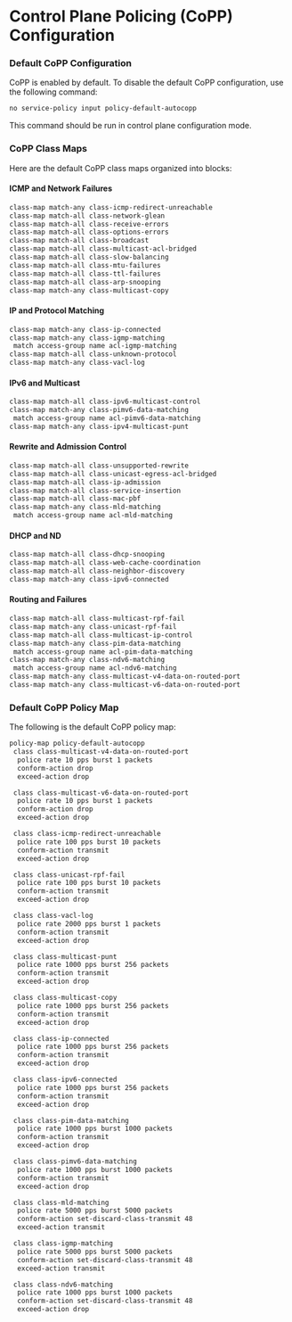 
# Control Plane Policing (CoPP) Configuration


### Default CoPP Configuration

CoPP is enabled by default. To disable the default CoPP configuration, use the following command:

```bash
no service-policy input policy-default-autocopp
```

This command should be run in control plane configuration mode.

### CoPP Class Maps

Here are the default CoPP class maps organized into blocks:

#### ICMP and Network Failures

```bash
class-map match-any class-icmp-redirect-unreachable
class-map match-all class-network-glean
class-map match-all class-receive-errors
class-map match-all class-options-errors
class-map match-all class-broadcast
class-map match-all class-multicast-acl-bridged
class-map match-all class-slow-balancing
class-map match-all class-mtu-failures
class-map match-all class-ttl-failures
class-map match-all class-arp-snooping
class-map match-any class-multicast-copy
```

#### IP and Protocol Matching

```bash
class-map match-any class-ip-connected
class-map match-any class-igmp-matching
 match access-group name acl-igmp-matching
class-map match-all class-unknown-protocol
class-map match-any class-vacl-log
```

#### IPv6 and Multicast

```bash
class-map match-all class-ipv6-multicast-control
class-map match-any class-pimv6-data-matching
 match access-group name acl-pimv6-data-matching
class-map match-any class-ipv4-multicast-punt
```

#### Rewrite and Admission Control

```bash
class-map match-all class-unsupported-rewrite
class-map match-all class-unicast-egress-acl-bridged
class-map match-all class-ip-admission
class-map match-all class-service-insertion
class-map match-all class-mac-pbf
class-map match-any class-mld-matching
 match access-group name acl-mld-matching
```

#### DHCP and ND

```bash
class-map match-all class-dhcp-snooping
class-map match-all class-web-cache-coordination
class-map match-all class-neighbor-discovery
class-map match-any class-ipv6-connected
```

#### Routing and Failures

```bash
class-map match-all class-multicast-rpf-fail
class-map match-any class-unicast-rpf-fail
class-map match-all class-multicast-ip-control
class-map match-any class-pim-data-matching
 match access-group name acl-pim-data-matching
class-map match-any class-ndv6-matching
 match access-group name acl-ndv6-matching
class-map match-any class-multicast-v4-data-on-routed-port
class-map match-any class-multicast-v6-data-on-routed-port
```

### Default CoPP Policy Map

The following is the default CoPP policy map:

```bash
policy-map policy-default-autocopp
 class class-multicast-v4-data-on-routed-port
  police rate 10 pps burst 1 packets
  conform-action drop
  exceed-action drop

 class class-multicast-v6-data-on-routed-port
  police rate 10 pps burst 1 packets
  conform-action drop
  exceed-action drop

 class class-icmp-redirect-unreachable
  police rate 100 pps burst 10 packets
  conform-action transmit
  exceed-action drop

 class class-unicast-rpf-fail
  police rate 100 pps burst 10 packets
  conform-action transmit
  exceed-action drop

 class class-vacl-log
  police rate 2000 pps burst 1 packets
  conform-action transmit
  exceed-action drop

 class class-multicast-punt
  police rate 1000 pps burst 256 packets
  conform-action transmit
  exceed-action drop

 class class-multicast-copy
  police rate 1000 pps burst 256 packets
  conform-action transmit
  exceed-action drop

 class class-ip-connected
  police rate 1000 pps burst 256 packets
  conform-action transmit
  exceed-action drop

 class class-ipv6-connected
  police rate 1000 pps burst 256 packets
  conform-action transmit
  exceed-action drop

 class class-pim-data-matching
  police rate 1000 pps burst 1000 packets
  conform-action transmit
  exceed-action drop

 class class-pimv6-data-matching
  police rate 1000 pps burst 1000 packets
  conform-action transmit
  exceed-action drop

 class class-mld-matching
  police rate 5000 pps burst 5000 packets
  conform-action set-discard-class-transmit 48
  exceed-action transmit

 class class-igmp-matching
  police rate 5000 pps burst 5000 packets
  conform-action set-discard-class-transmit 48
  exceed-action transmit

 class class-ndv6-matching
  police rate 1000 pps burst 1000 packets
  conform-action set-discard-class-transmit 48
  exceed-action drop
```
